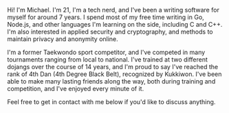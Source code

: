 Hi! I'm Michael. I'm 21, I'm a tech nerd, and I've been a writing software for myself for around 7 years. I spend most of my free time writing in Go, Node.js, and other languages I'm learning on the side, including C and C++. I'm also interested in applied security and cryptography, and methods to maintain privacy and anonymity online.

I'm a former Taekwondo sport competitor, and I've competed in many tournaments ranging from local to national. I've trained at two different dojangs over the course of 14 years, and I'm proud to say I've reached the rank of 4th Dan (4th Degree Black Belt), recognized by Kukkiwon. I've been able to make many lasting friends along the way, both during training and competition, and I've enjoyed every minute of it.

Feel free to get in contact with me below if you'd like to discuss anything.
